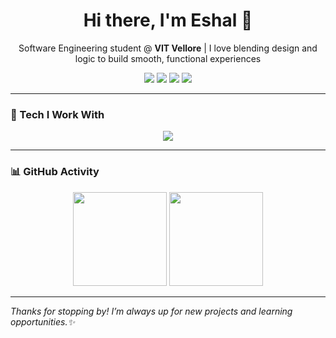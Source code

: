 <h1 align="center">Hi there, I'm Eshal 👋</h1>
<p align="center">
Software Engineering student @ <b>VIT Vellore</b> | I love blending design and logic to build smooth, functional experiences
</p>

<p align="center">
<a href="https://github.com/eshxl"><img src="https://img.shields.io/badge/GitHub-100000?style=for-the-badge&logo=github&logoColor=white"/></a>
<a href="https://www.linkedin.com/in/eshal-shanoj-326515276"><img src="https://img.shields.io/badge/LinkedIn-0077B5?style=for-the-badge&logo=linkedin&logoColor=white"/></a>
<a href="https://www.instagram.com/__eshxl_/?igsh=MXVvbWZwZjVoMDNxbQ%3D%3D#"><img src="https://img.shields.io/badge/Instagram-E4405F?style=for-the-badge&logo=instagram&logoColor=white"/></a>
<a href="mailto:eshalshanoj04@gmail.com"><img src="https://img.shields.io/badge/Email-D14836?style=for-the-badge&logo=gmail&logoColor=white"/></a>
</p>

---

### 🚀 Tech I Work With

<p align="center">
  <img src="https://skillicons.dev/icons?i=html,css,js,angular,python,java,cpp,git,github,vscode,streamlit" />
</p>

---

### 📊 GitHub Activity

<p align="center">
  <img src="https://github-readme-stats.vercel.app/api?username=eshxl&show_icons=true&theme=radical&hide_title=true" height="150"/>
  <img src="https://github-readme-streak-stats.herokuapp.com?user=eshxl&theme=radical" height="150"/>
</p>

---

*Thanks for stopping by! I’m always up for new projects and learning opportunities.✨*
